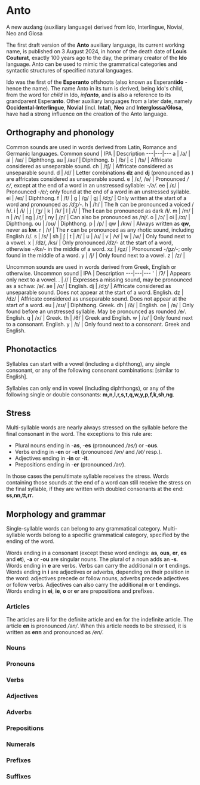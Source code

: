# Anto
A new auxlang (auxiliary language) derived from Ido, Interlingue, Novial, Neo and Glosa

The first draft version of the **Anto** auxiliary language, its current working name, is published on 3 August 2024, in honor of the death date of **Louis Couturat**, exactly 100 years ago to the day, the primary creator of the **Ido** language. Anto can be used to mimic the grammatical categories and syntactic structures of specified natural languages.

Ido was the first of the **Esperanto** offshoots (also known as Esperant**ido** - hence the name). The name Anto in its turn is derived, being Ido's child, from the word for _child_ in Ido, _inf**anto**_, and is also a reference to its grandparent Esper**anto**. Other auxiliary languages from a later date, namely **Occidental-Interlingue**, **Novial** (incl. **Intal**), **Neo** and **Interglossa/Glosa**, have had a strong influence on the creation of the Anto language.

## Orthography and phonology

Common sounds are used in words derived from Latin, Romance and Germanic languages.
Common sound | IPA | Description
---|---|---
a  | /a/ | 
ai  | /aɪ/ | Diphthong.
au  | /aʊ/ | Diphthong.
b  | /b/ | 
c  | /ts/ | Affricate considered as unseparable sound.
ch  | /tʃ/ | Affricate considered as unseparable sound.
d  | /d/ | Letter combinations **dz** and **dj** (pronounced as ) are affricates considered as unseparable sound.
e  | /ɛ/, /ə/ | Pronounced _/ɛ/_, except at the end of a word in an unstressed syllable: -_/ə/_.
ee  | /ɛ/ | Pronounced -_/ɛ/_; only found at the end of a word in an unstressed syllable.
ei  | /eɪ/ | Diphthong.
f  | /f/ | 
g  | /g/ | 
gj  | /dʒ/ | Only written at the start of a word and pronounced as _/dʒ/_-.
h  | /h/ | The **h** can be pronounced a voiced /ɦ/.
i  | /i/ | 
j  | /ʒ/ | 
k  | /k/ | 
l  | /l/ | The **l** can be pronounced as dark /ɫ/.
m  | /m/ | 
n  | /n/ | 
ng  | /ŋ/ | 
ny  | /ɲ/ | Can also be pronounced as _/nj/_.
o  | /ɔ/ | 
oi  | /ɔɪ/ | Diphthong.
ou  | /oʊ/ | Diphthong.
p  | /p/ | 
qw  | /kw/ | Always written as **qw**, never as **kw**.
r  | /ɾ/ | The **r** can be pronounced as any rhotic sound, including English /ɹ/. 
s  | /s/ | 
sh  | ʃ | 
t  | /t/ | 
u  | /u/ | 
v  | /v/ | 
w  | /w/ | Only found next to a vowel.
x  | /dz/, /ks/ | Only pronounced _/dz/_- at the start of a word, otherwise -_/ks/_- in the middle of a word.
xz  | /gz/ | Pronounced -_/gz/_-; only found in the middle of a word.
y  | /j/ | Only found next to a vowel.
z  | /z/ | 

Uncommon sounds are used in words derived from Greek, English or otherwise.
Uncommon sound | IPA | Description
---|---|---
'  | /ʔ/ | Appears only next to a vowel.
.  | // | Expresses a missing sound, may be pronounced as a schwa: /ə/.
ae  | /ɑ/ | English.
dj  | /dʒ/ | Affricate considered as unseparable sound. Does not appear at the start of a word. English.
dz  | /dz/ | Affricate considered as unseparable sound. Does not appear at the start of a word.
eu  | /ɛʊ/ | Diphthong. Greek.
dh  | /ð/ | English.
oe  | /ə/ | Only found before an unstressed syllable. May be pronounced as rounded _/ɵ/_. English.
q  | /x/ | Greek.
th  | /θ/ | Greek and English.
w  | /ʊ/ | Only found next to a consonant. English.
y  | /ɪ/ | Only found next to a consonant. Greek and English.

## Phonotactics

Syllables can start with a vowel (including a diphthong), any single consonant, or any of the following consonant combinations: [similar to English].

Syllables can only end in vowel (including diphthongs), or any of the following single or double consonants: **m,n,l,r,s,t,q,w,y,p,f,k,sh,ng**.

## Stress

Multi-syllable words are nearly always stressed on the syllable before the final consonant in the word. The exceptions to this rule are:
- Plural nouns ending in -**as**, -**es** (pronounced _/əs/_) or -**ous**.
- Verbs ending in -**en** or -**et** (pronounced _/ən/_ and _/ət/_ resp.).
- Adjectives ending in -**in** or -**it**.
- Prepositions ending in -**er** (pronounced _/ər/_).
  
In those cases the penultimate syllable receives the stress. Words containing those sounds at the end of a word can still receive the stress on the final syllable, if they are written with doubled consonants at the end: **ss,nn,tt,rr**.
 
## Morphology and grammar

Single-syllable words can belong to any grammatical category. Multi-syllable words belong to a specific grammatical category, specified by the ending of the word.

Words ending in a consonant (except these word endings: **as**, **ous**, **er**, **es** and **et**), -**a** or -**ou** are singular nouns. The plural of a noun adds an -**s**.
Words ending in **e** are verbs. Verbs can carry the additional **n** or **t** endings.
Words ending in **i** are adjectives or adverbs, depending on their position in the word: adjectives precede or follow nouns, adverbs precede adjectives or follow verbs. Adjectives can also carry the additional **n** or **t** endings.
Words ending in **ei**, **ie**, **o** or **er** are prepositions and prefixes.

### Articles

The articles are **li** for the definite article and **en** for the indefinite article. The article **en** is pronounced _/ən/_. When this article needs to be stressed, it is written as **enn** and pronounced as _/en/_.

### Nouns

### Pronouns

### Verbs

### Adjectives

### Adverbs

### Prepositions

### Numerals

### Prefixes

### Suffixes

